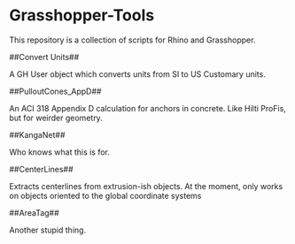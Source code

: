 # Grasshopper-Tools

This repository is a collection of scripts for Rhino and Grasshopper.

##Convert Units##

A GH User object which converts units from SI to US Customary units.

##PulloutCones_AppD##

An ACI 318 Appendix D calculation for anchors in concrete. Like Hilti ProFis, but for weirder geometry.

##KangaNet##

Who knows what this is for.

##CenterLines##

Extracts centerlines from extrusion-ish objects. At the moment, only works on objects oriented to the global coordinate systems

##AreaTag##

Another stupid thing.

